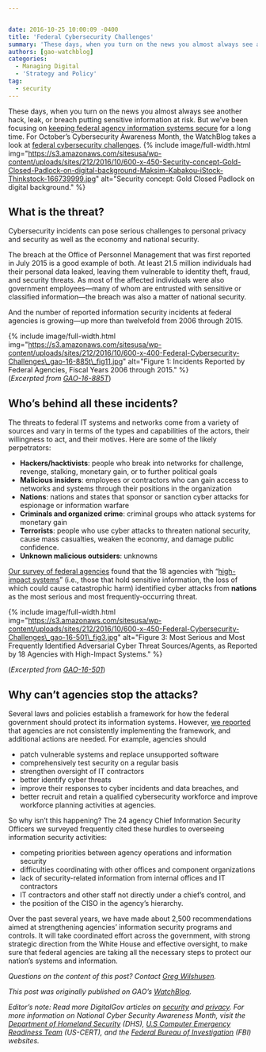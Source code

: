 ```yaml
---


date: 2016-10-25 10:00:09 -0400
title: 'Federal Cybersecurity Challenges'
summary: 'These days, when you turn on the news you almost always see another hack, leak, or breach putting sensitive information at risk. But we&rsquo;ve been focusing on keeping federal agency information systems secure for a long time. For October’s Cybersecurity Awareness Month, the WatchBlog takes a look at federal cybersecurity challenges.&nbsp; What is the threat?'
authors: [gao-watchblog]
categories:
  - Managing Digital
  - 'Strategy and Policy'
tag:
  - security
---
```


These days, when you turn on the news you almost always see another hack, leak, or breach putting sensitive information at risk. But we’ve been focusing on <a href="http://www.gao.gov/highrisk/ensuring_the_security_federal_government_information_systems/why_did_study?utm_source=blog&utm_medium=social&utm_campaign=watchblog" target="_blank">keeping federal agency information systems secure</a> for a long time. For October’s  Cybersecurity Awareness Month, the WatchBlog takes a look at <a href="http://gao.gov/key_issues/cybersecurity/issue_summary?utm_source=blog&utm_medium=social&utm_campaign=watchblog" target="_blank">federal cybersecurity challenges</a>. <span id="more-4956"></span> 
{% include image/full-width.html img="https://s3.amazonaws.com/sitesusa/wp-content/uploads/sites/212/2016/10/600-x-450-Security-concept-Gold-Closed-Padlock-on-digital-background-Maksim-Kabakou-iStock-Thinkstock-166739999.jpg" alt="Security concept: Gold Closed Padlock on digital background." %} 

## What is the threat?

Cybersecurity incidents can pose serious challenges to personal privacy and security as well as the economy and national security.

The breach at the Office of Personnel Management that was first reported in July 2015 is a good example of both. At least 21.5 million individuals had their personal data leaked, leaving them vulnerable to identity theft, fraud, and security threats. As most of the affected individuals were also government employees—many of whom are entrusted with sensitive or classified information—the breach was also a matter of national security.

And the number of reported information security incidents at federal agencies is growing—up more than twelvefold from 2006 through 2015.


{% include image/full-width.html img="https://s3.amazonaws.com/sitesusa/wp-content/uploads/sites/212/2016/10/600-x-400-Federal-Cybersecurity-Challenges\_gao-16-885t\_fig11.jpg" alt="Figure 1: Incidents Reported by Federal Agencies, Fiscal Years 2006 through 2015." %}<a href="https://gaotest.files.wordpress.com/2016/10/gao-16-885t_fig11.jpg" target="_blank"><br /> </a>(_Excerpted from <a href="http://gao.gov/products/GAO-16-885T?utm_source=blog&utm_medium=social&utm_campaign=watchblog" target="_blank">GAO-16-885T</a>_)

## Who’s  behind all these incidents?

The threats to federal IT systems and networks come from a variety of sources and vary in terms of the types and capabilities of the actors, their willingness to act, and their motives. Here are some of the likely perpetrators:

  * **Hackers/hacktivists**: people who break into networks for challenge, revenge, stalking, monetary gain, or to further political goals
  * **Malicious insiders**: employees or contractors who can gain access to networks and systems through their positions in the organization
  * **Nations**: nations and states that sponsor or sanction cyber attacks for espionage or information warfare
  * **Criminals and organized crime**: criminal groups who attack systems for monetary gain
  * **Terrorists**: people who use cyber attacks to threaten national security, cause mass casualties, weaken the economy, and damage public confidence.
  * **Unknown malicious outsiders**: unknowns

<a href="http://gao.gov/products/GAO-16-501?utm_source=blog&utm_medium=social&utm_campaign=watchblog" target="_blank">Our survey of federal agencies</a> found that the 18 agencies with “<a href="https://blog.gao.gov/2016/06/24/securing-the-nations-most-sensitive-information-podcast/" target="_blank">high-impact systems</a>” (i.e., those that hold sensitive information, the loss of which could cause catastrophic harm) identified cyber attacks from **nations** as the most serious and most frequently-occurring threat.


{% include image/full-width.html img="https://s3.amazonaws.com/sitesusa/wp-content/uploads/sites/212/2016/10/600-x-450-Federal-Cybersecurity-Challenges\_gao-16-501\_fig3.jpg" alt="Figure 3: Most Serious and Most Frequently Identified Adversarial Cyber Threat Sources/Agents, as Reported by 18 Agencies with High-Impact Systems." %}

(_Excerpted from_ <a href="http://www.gao.gov/products/GAO-16-501?utm_source=blog&utm_medium=social&utm_campaign=watchblog" target="_blank"><em>GAO-16-501</em></a>)

## Why can’t agencies stop the attacks?

Several laws and policies establish a framework for how the federal government should protect its information systems. However, <a href="http://gao.gov/products/GAO-16-885T?utm_source=blog&utm_medium=social&utm_campaign=watchblog" target="_blank">we reported</a> that agencies are not consistently implementing the framework, and additional actions are needed. For example, agencies should

  * patch vulnerable systems and replace unsupported software
  * comprehensively test security on a regular basis
  * strengthen oversight of IT contractors
  * better identify cyber threats
  * improve their responses to cyber incidents and data breaches, and
  * better recruit and retain a qualified cybersecurity workforce and improve workforce planning activities at agencies.

So why isn’t this happening? The 24 agency Chief Information Security Officers we surveyed frequently cited these hurdles to overseeing information security activities:

  * competing priorities between agency operations and information security
  * difficulties coordinating with other offices and component organizations
  * lack of security-related information from internal offices and IT contractors
  * IT contractors and other staff not directly under a chief’s  control, and
  * the position of the CISO in the agency’s  hierarchy.

Over the past several years, we have made about 2,500 recommendations aimed at strengthening agencies’ information security programs and controls. It will take coordinated effort across the government, with strong strategic direction from the White House and effective oversight, to make sure that federal agencies are taking all the necessary steps to protect our nation’s  systems and information.

_Questions on the content of this post? Contact [Greg Wilshusen](mailto:wilshuseng@gao.gov)._

_This post was originally published on GAO&#8217;s [WatchBlog](https://blog.gao.gov/)._ 

_Editor&#8217;s note: Read more DigitalGov articles on [security](https://www.WHATEVER/tag/security/) and [privacy](https://www.WHATEVER/tag/privacy/). For more information on National Cyber Security Awareness Month, visit the [Department of Homeland Security](https://www.dhs.gov/national-cyber-security-awareness-month) (DHS), [U.S Computer Emergency Readiness Team](https://www.us-cert.gov/ncas/current-activity/2016/10/25/Week-Four-National-Cyber-Security-Awareness-Month) (US-CERT), and the [Federal Bureau of Investigation](https://www.fbi.gov/news/stories/national-cyber-security-awareness-month-2016) (FBI) websites._